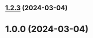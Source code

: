 ## [1.2.3](https://github.com/addrozzhanova/git-extended/compare/1.0.0...1.2.3) (2024-03-04)



# 1.0.0 (2024-03-04)



